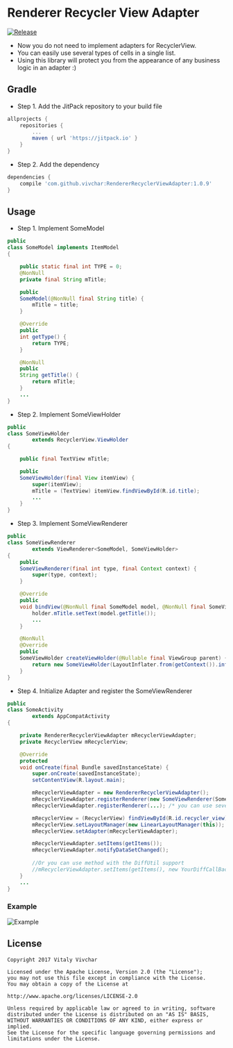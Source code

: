
# Renderer Recycler View Adapter
[![Release](https://jitpack.io/v/vivchar/RendererRecyclerViewAdapter.svg)](https://jitpack.io/#vivchar/RendererRecyclerViewAdapter)
* Now you do not need to implement adapters for RecyclerView. 
* You can easily use several types of cells in a single list.
* Using this library will protect you from the appearance of any business logic in an adapter :)

## Gradle

* Step 1. Add the JitPack repository to your build file

```gradle
allprojects {
    repositories {
        ...
        maven { url 'https://jitpack.io' }
    }
}
```

* Step 2. Add the dependency

```gradle
dependencies {
    compile 'com.github.vivchar:RendererRecyclerViewAdapter:1.0.9'
}
```

## Usage

* Step 1. Implement SomeModel

```java
public
class SomeModel implements ItemModel
{

	public static final int TYPE = 0;
	@NonNull
	private final String mTitle;

	public
	SomeModel(@NonNull final String title) {
		mTitle = title;
	}

	@Override
	public
	int getType() {
		return TYPE;
	}

	@NonNull
	public
	String getTitle() {
		return mTitle;
	}
	...
}
```

* Step 2. Implement SomeViewHolder

```java
public
class SomeViewHolder
		extends RecyclerView.ViewHolder
{

	public final TextView mTitle;

	public
	SomeViewHolder(final View itemView) {
		super(itemView);
		mTitle = (TextView) itemView.findViewById(R.id.title);
		...
	}
}
```

* Step 3. Implement SomeViewRenderer

```java
public
class SomeViewRenderer
		extends ViewRenderer<SomeModel, SomeViewHolder>
{
	public
	SomeViewRenderer(final int type, final Context context) {
		super(type, context);
	}

	@Override
	public
	void bindView(@NonNull final SomeModel model, @NonNull final SomeViewHolder holder) {
		holder.mTitle.setText(model.getTitle());
		...
	}

	@NonNull
	@Override
	public
	SomeViewHolder createViewHolder(@Nullable final ViewGroup parent) {
		return new SomeViewHolder(LayoutInflater.from(getContext()).inflate(R.layout.some_item, parent, false));
	}
}
```

* Step 4. Initialize Adapter and register the SomeViewRenderer 

```java
public
class SomeActivity
		extends AppCompatActivity
{

	private RendererRecyclerViewAdapter mRecyclerViewAdapter;
	private RecyclerView mRecyclerView;

	@Override
	protected
	void onCreate(final Bundle savedInstanceState) {
		super.onCreate(savedInstanceState);
		setContentView(R.layout.main);

		mRecyclerViewAdapter = new RendererRecyclerViewAdapter();
		mRecyclerViewAdapter.registerRenderer(new SomeViewRenderer(SomeModel.TYPE, this));
		mRecyclerViewAdapter.registerRenderer(...); /* you can use several types of cells */

		mRecyclerView = (RecyclerView) findViewById(R.id.recycler_view);
		mRecyclerView.setLayoutManager(new LinearLayoutManager(this));
		mRecyclerView.setAdapter(mRecyclerViewAdapter);

		mRecyclerViewAdapter.setItems(getItems());
		mRecyclerViewAdapter.notifyDataSetChanged();
		
		//Or you can use method with the DiffUtil support
		//mRecyclerViewAdapter.setItems(getItems(), new YourDiffCallBack());
	}
	...
}
```

### Example

![Example](https://github.com/vivchar/RendererRecyclerViewAdapter/blob/master/example1.gif)

## License

    Copyright 2017 Vitaly Vivchar

    Licensed under the Apache License, Version 2.0 (the "License");
    you may not use this file except in compliance with the License.
    You may obtain a copy of the License at

    http://www.apache.org/licenses/LICENSE-2.0

    Unless required by applicable law or agreed to in writing, software
    distributed under the License is distributed on an "AS IS" BASIS,
    WITHOUT WARRANTIES OR CONDITIONS OF ANY KIND, either express or implied.
    See the License for the specific language governing permissions and
    limitations under the License.
